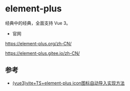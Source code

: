 # element-plus

经典中的经典，全面支持 Vue 3。

- 官网

https://element-plus.org/zh-CN/

https://element-plus.gitee.io/zh-CN/

## 参考

- [(vue3)vite+TS+element-plus icon图标自动导入实现方法](https://blog.csdn.net/qq_39111074/article/details/130063159)